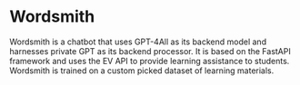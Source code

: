 # Wordsmith
Wordsmith is a chatbot that uses GPT-4All as its backend model and harnesses private GPT as its backend processor. It is based on the FastAPI framework and uses the EV API to provide learning assistance to students. Wordsmith is trained on a custom picked dataset of learning materials.
